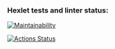 ### Hexlet tests and linter status:
[![Maintainability](https://api.codeclimate.com/v1/badges/d696ae2ad6630eb88f2f/maintainability)](https://codeclimate.com/github/prStudentka/python-project-83/maintainability)

[![Actions Status](https://github.com/prStudentka/python-project-83/workflows/hexlet-check/badge.svg)](https://github.com/prStudentka/python-project-83/actions)
